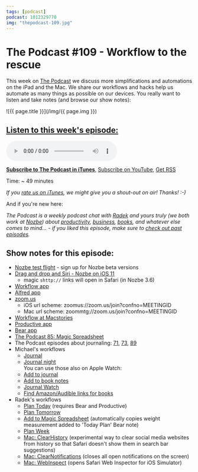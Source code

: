 ```yaml
---
tags: [podcast]
podcast: 1012329770
img: "thepodcast-109.jpg"
---
```


# The Podcast #109 - Workflow to the rescue

This week on [The Podcast][p] we discuss more simplifications and automations on the iPad and the Mac. We share our workflows and hacks help us automate as many things as possible on our devices. You really want to listen and take notes (and browse our show notes):

<!--More-->

![{{ page.title }}](/img/{{ page.img }})

## [Listen to this week's episode:][e]

<audio controls>
<source src="https://files.nozbe.com/podcast/109.mp3" type="audio/mpeg">
</audio>

**[Subscribe to The Podcast in iTunes][i]**, [Subscribe on YouTube][y], [Get RSS][rss]

Time: ~ 49 minutes

*If you [rate us on iTunes][i], we might give you a shout-out on air! Thanks! :-)*

And if you're new here:

*The Podcast is a weekly podcast chat with [Radek][r] and yours truly (we both work at [Nozbe][n]) about [productivity](/productivity), [business](/business), [books](/books), and whatever else comes to mind… - if you liked this episode, make sure to [check out past episodes](/podcast).*

## Show notes for this episode:

  * [Nozbe test flight](http://test.nozbe.com/) - sign up for Nozbe beta versions
  * [Drag and drop and Siri - Nozbe on iOS 11](https://www.youtube.com/watch?v=0zfVIJsc4Ag)
    * magic `shttp://` links will open in Safari (in Nozbe 3.6)
  * [Workflow app](https://workflow.is/)
  * [Alfred app](https://www.alfredapp.com/)
  * [zoom.us](https://zoom.us/)
    * iOS url scheme: zoomus://zoom.us/join?confno=MEETINGID
    * Mac url scheme: zoommtg://zoom.us/join?confno=MEETINGID
  * [Workflow at Macstories](https://www.macstories.net/?s=workflow)
  * [Productive app](http://productiveapp.io/)
  * [Bear app](http://www.bear-writer.com/)
  * [The Podcast 85: Magic Spreadsheet](http://thepodcast.fm/85)
  * The Podcast episodes about journaling: [71](http://thepodcast.fm/episodes/71), [73](http://thepodcast.fm/episodes/73), [89](http://thepodcast.fm/episodes/89)
  * Michael's workflows
    * [Journal](https://workflow.is/workflows/a6a1f524914f4c33b8cffa4fc8016ff7)
    * [Journal night](https://workflow.is/workflows/ed781e2484674241aacef103220547db)  
You can use those also on Apple Watch:
    * [Add to journal](https://workflow.is/workflows/a6fe78dd1be1493292131e00c5da7112)
    * [Add to book notes](https://workflow.is/workflows/b895033ea7dd4c908437daecc0ad3318)
    * [Journal Watch](https://workflow.is/workflows/4a31d9945a3041929545f1c725fec6c0)
    * [Find Amazon/Audible links for books](https://workflow.is/workflows/f8b2f761df6a47ef95dc12b18e9dceab)
  * Radek's workflows
    * [Plan Today](https://workflow.is/workflows/b5164b05fc8b43a696ac885aa1a770ff) (requires Bear and Productive)
    * [Plan Tomorrow](https://workflow.is/workflows/5076a43db56943cea986ca249c664067)
    * [Add to Magic Spreadsheet](https://workflow.is/workflows/615b2dc692ff48b992f05d7e20de3adb) (automatically copies weight measurement added to 'Today Plan' Bear note)
    * [Plan Week](https://workflow.is/workflows/e3d8727d2f7948c98c26ce3a130c154d)
    * [Mac: ClearHistory](https://www.dropbox.com/s/82ghleyjmq1ssh9/ClearHistory.zip?dl=0) (experimental way to clear social media websites from history so that Safari doesn't show them in search bar suggestions)
    * [Mac: ClearNotifications](https://www.dropbox.com/s/d7gjx2da06n9tm8/ClearNotifications.zip?dl=0) (closes all open notifications on the screen)
    * [Mac: WebInspect](https://www.dropbox.com/s/gwjw67r1jeb2tst/WebInspect.zip?dl=0) (opens Safari Web Inspector for iOS Simulator)

[y]: https://michael.gratis/thepodcastyt
[rss]: http://thepodcast.fm/episodes?format=RSS
[e]: http://thepodcast.fm/episodes/109

[p]: https://michael.gratis/thepodcastfm
[n]: https://nozbe.com/?a=mike
[r]: https://michael.gratis/radex
[i]: https://michael.gratis/thepodcast
[o]: https://michael.gratis/ipadonly

[pm]: http://productivemag.com/